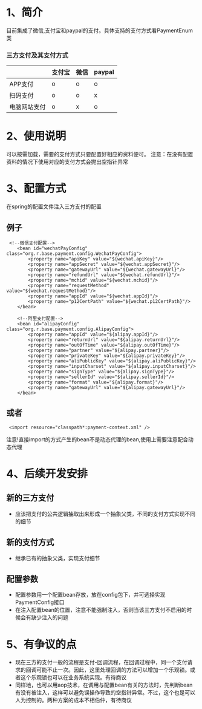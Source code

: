 # 1、简介

目前集成了微信,支付宝和paypal的支付。具体支持的支付方式看PaymentEnum类
### 三方支付及其支付方式

||支付宝|微信|paypal|
|---|---|---|---|
|APP支付|o|o|o|
|扫码支付|o|o|x|
|电脑网站支付|o|x|o|

# 2、使用说明

可以按需加载，需要的支付方式只要配置好相应的资料便可。
注意：在没有配置资料的情况下使用对应的支付方式会抛出空指针异常

# 3、配置方式
在spring的配置文件注入三方支付的配置

## 例子
     <!--微信支付配置-->
        <bean id="wechatPayConfig" class="org.r.base.payment.config.WechatPayConfig">
            <property name="apiKey" value="${wechat.apiKey}"/>
            <property name="appSecret" value="${wechat.appSecret}"/>
            <property name="gatewayUrl" value="${wechat.gatewayUrl}"/>
            <property name="refundUrl" value="${wechat.refundUrl}"/>
            <property name="mchid" value="${wechat.mchid}"/>
            <property name="requestMethod" value="${wechat.requestMethod}"/>
            <property name="appId" value="${wechat.appId}"/>
            <property name="p12CertPath" value="${wechat.p12CertPath}"/>
        </bean>

        <!--阿里支付配置-->
        <bean id="alipayConfig" class="org.r.base.payment.config.AlipayConfig">
            <property name="appId" value="${alipay.appId}"/>
            <property name="returnUrl" value="${alipay.returnUrl}"/>
            <property name="outOfTime" value="${alipay.outOfTime}"/>
            <property name="partner" value="${alipay.partner}"/>
            <property name="privateKey" value="${alipay.privateKey}"/>
            <property name="aliPublicKey" value="${alipay.aliPublicKey}"/>
            <property name="inputCharset" value="${alipay.inputCharset}"/>
            <property name="signType" value="${alipay.signType}"/>
            <property name="sellerId" value="${alipay.sellerId}"/>
            <property name="format" value="${alipay.format}"/>
            <property name="gatewayUrl" value="${alipay.gatewayUrl}"/>
        </bean>

## 或者
     <import resource="classpath*:payment-context.xml" />
注意!直接import的方式产生的bean不是动态代理的bean,使用上需要注意配合动态代理

# 4、后续开发安排
## 新的三方支付
* 应该把支付的公共逻辑抽取出来形成一个抽象父类，不同的支付方式实现不同的细节


## 新的支付方式
* 继承已有的抽象父类，实现支付细节

## 配置参数
* 配置参数用一个配置bean存放，放在config包下，并可选择实现PaymentConfig接口
* 在注入配置bean的位置，注意不能强制注入，否则当该三方支付不启用的时候会有缺少注入的问题

# 5、有争议的点
* 现在三方的支付一般的流程是支付-回调流程，在回调过程中，同一个支付请求的回调可能不止一次。因此，这里处理回调的方法可以增加一个乐观锁。或者这个乐观锁也可以在业务系统实现。有待商议
* 同样地，也可以用aop技术，在调用与配置bean有关的方法时，先判断bean有没有被注入，这样可以避免误操作导致的空指针异常。不过，这个也是可以人为控制的。两种方案的成本不相伯仲，有待商议
